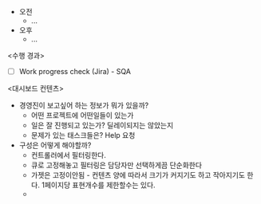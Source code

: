 - 오전
	- ...
- 오후
	- ...

<수행 경과>
- [ ] Work progress check (Jira) - SQA

<대시보드 컨텐츠>
- 경영진이 보고싶어 하는 정보가 뭐가 있을까?
	- 어떤 프로젝트에 어떤일들이 있는가
	- 일은 잘 진행되고 있는가? 딜레이되지는 않았는지
	- 문제가 있는 태스크들은? Help 요청
- 구성은 어떻게 해야할까?
	- 컨트롤러에서 필터링한다.
	- 큐로 고정해놓고 필터링은 담당자만 선택하게끔 단순화한다
	- 가젯은 고정이안됨 - 컨텐츠 양에 따라서 크기가 커지기도 하고 작아지기도 한다. 1페이지당 표현개수를 제한할수는 있다.
	- 